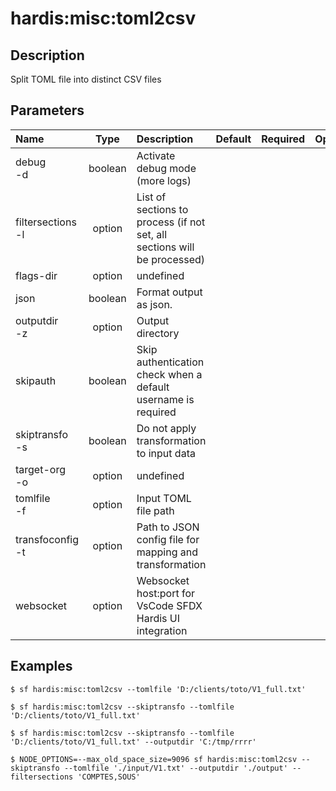 <!-- This file has been generated with command 'sf hardis:doc:plugin:generate'. Please do not update it manually or it may be overwritten -->
# hardis:misc:toml2csv

## Description

Split TOML file into distinct CSV files

## Parameters

|Name|Type|Description|Default|Required|Options|
|:---|:--:|:----------|:-----:|:------:|:-----:|
|debug<br/>-d|boolean|Activate debug mode (more logs)||||
|filtersections<br/>-l|option|List of sections to process (if not set, all sections will be processed)||||
|flags-dir|option|undefined||||
|json|boolean|Format output as json.||||
|outputdir<br/>-z|option|Output directory||||
|skipauth|boolean|Skip authentication check when a default username is required||||
|skiptransfo<br/>-s|boolean|Do not apply transformation to input data||||
|target-org<br/>-o|option|undefined||||
|tomlfile<br/>-f|option|Input TOML file path||||
|transfoconfig<br/>-t|option|Path to JSON config file for mapping and transformation||||
|websocket|option|Websocket host:port for VsCode SFDX Hardis UI integration||||

## Examples

```shell
$ sf hardis:misc:toml2csv --tomlfile 'D:/clients/toto/V1_full.txt' 
```

```shell
$ sf hardis:misc:toml2csv --skiptransfo --tomlfile 'D:/clients/toto/V1_full.txt' 
```

```shell
$ sf hardis:misc:toml2csv --skiptransfo --tomlfile 'D:/clients/toto/V1_full.txt' --outputdir 'C:/tmp/rrrr'
```

```shell
$ NODE_OPTIONS=--max_old_space_size=9096 sf hardis:misc:toml2csv --skiptransfo --tomlfile './input/V1.txt' --outputdir './output' --filtersections 'COMPTES,SOUS'
```


